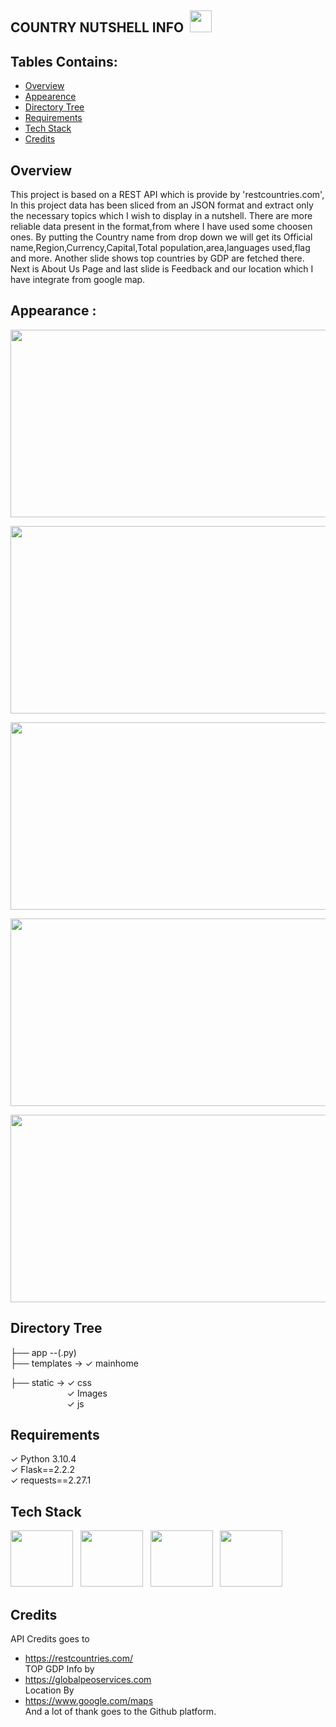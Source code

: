 
## COUNTRY NUTSHELL INFO &nbsp;<img src="https://user-images.githubusercontent.com/125151906/220709866-ef43ccf1-c1db-4d75-b91e-f0bf0a3eb256.png" width="35" height="35">


## Tables Contains:
- [Overview](https://awesomeopensource.com/project/elangosundar/awesome-README-templates)
- [Appearence](https://awesomeopensource.com/project/elangosundar/awesome-README-templates)
- [Directory Tree](https://awesomeopensource.com/project/elangosundar/awesome-README-templates)
- [Requirements](https://awesomeopensource.com/project/elangosundar/awesome-README-templates)
- [Tech Stack](https://awesomeopensource.com/project/elangosundar/awesome-README-templates)
- [Credits](https://awesomeopensource.com/project/elangosundar/awesome-README-templates)

## Overview
This project is based on a REST API which is provide by 'restcountries.com',
In this project data has been sliced from an JSON format and extract only the necessary topics which I wish to display in a nutshell.
There are more reliable data present in the format,from where I have used some choosen ones.
By putting the Country name from drop down we will get its Official name,Region,Currency,Capital,Total population,area,languages used,flag and more.
Another slide shows top countries by GDP are fetched there.
Next is About Us Page and last slide is Feedback and our location which I have integrate from google map.

## Appearance : 
<p align="left"><img src="https://user-images.githubusercontent.com/125151906/220714847-b95bd6b4-637d-4808-b750-e9f9ba6d85cb.png" width="520" height="300"><p align=right>
<img src="https://user-images.githubusercontent.com/125151906/220714873-0c5ea58a-ea12-4608-aaaa-4251112cc350.png" width="520" height="300"></p></p>

<p align="left"><img src="https://user-images.githubusercontent.com/125151906/220714909-b033ec44-3c57-42c6-9414-8d036d46289f.png" width="520" height="300"><p align=right>
<img src="https://user-images.githubusercontent.com/125151906/220715439-fd50db28-3d33-4d6f-92b8-c7a951024d8d.png" width="520" height="300"></p></p>

<img src="https://user-images.githubusercontent.com/125151906/220715449-5e4aec90-2d34-4a2e-b48b-e6247ccea80c.png" width="520" height="300">



## Directory Tree
├── app --(.py)<br>
├── templates -> ✓ mainhome<br>
                               
├── static  -> ✓ css <br>
                 &nbsp; &nbsp; &nbsp; &nbsp; &nbsp; &nbsp; &nbsp; &nbsp; &nbsp; &nbsp; &nbsp;&nbsp; ✓ Images <br>
                 &nbsp; &nbsp; &nbsp; &nbsp; &nbsp; &nbsp; &nbsp; &nbsp; &nbsp; &nbsp; &nbsp;&nbsp; ✓ js <br>


## Requirements
✓ Python 3.10.4 <br>
✓ Flask==2.2.2 <br>
✓ requests==2.27.1<br>

## Tech Stack 
<p><img src="https://user-images.githubusercontent.com/125151906/220073302-61e5bb1b-d55e-453f-9c1e-3cd0bd64e4f2.png" width="100" height="90">&nbsp;&nbsp;
<img src="https://user-images.githubusercontent.com/125151906/220073757-cd7e8803-b747-4c95-b610-65517748763b.png" width="100" height="90">&nbsp;&nbsp;
<img src="https://user-images.githubusercontent.com/125151906/220073830-139d882a-2a16-464d-b7ca-9dc6847d7182.png" width="100" height="90">&nbsp;&nbsp;
<img src="https://user-images.githubusercontent.com/125151906/220718550-0a805d7c-fa85-408b-bbe4-381afee670cd.png" width="100" height="90">&nbsp;&nbsp;</p>


## Credits
API Credits goes to 
- https://restcountries.com/<BR>
TOP GDP Info by<BR>
- https://globalpeoservices.com<BR>
Location By <br>
- https://www.google.com/maps<br>
And a lot of thank goes to the Github platform.



